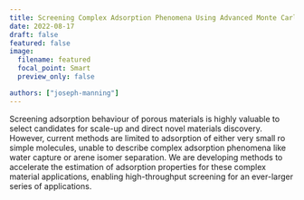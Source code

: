 ```yaml
---
title: Screening Complex Adsorption Phenomena Using Advanced Monte Carlo Simulations
date: 2022-08-17
draft: false
featured: false
image:
  filename: featured
  focal_point: Smart
  preview_only: false

authors: ["joseph-manning"]
---
```


Screening adsorption behaviour of porous materials is highly valuable to select candidates for scale-up and direct novel materials discovery. 
However, current methods are limited to adsorption of either very small ro simple molecules, unable to describe complex adsorption phenomena like water capture or arene isomer separation. 
We are developing methods to accelerate the estimation of adsorption properties for these complex material applications, enabling high-throughput screening for an ever-larger series of applications.